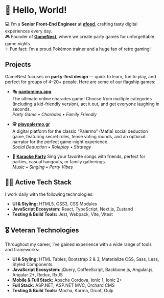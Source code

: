 # 👋 Hello, World!
💻 I’m a **Senior Front-End Engineer** at [**efood**](https://www.e-food.gr), crafting tasty digital experiences every day.  
🎮 Founder of [**GameNest**](https://gamenest.gr), where we create party games for unforgettable game nights.  
✨ Fun fact: I’m a proud Pokémon trainer and a huge fan of retro gaming!  

## Projects  
GameNest focuses on **party-first design** — quick to learn, fun to play, and perfect for groups of 4–20+ people. Here are some of our flagship games:  

- 🎭 [**pantomima.app**](https://pantomima.app)  
  The ultimate online charades game! Choose from multiple categories (including a kid-friendly version), act it out, and get everyone laughing in seconds.  
  _Party Game • Charades • Family Friendly_  

- 🕵️ [**playpalermo.gr**](https://playpalermo.gr)  
  A digital platform for the classic “Palermo” (Mafia) social deduction game, featuring secret roles, tense voting rounds, and an optional narrator for the perfect game-night experience.  
  _Social Deduction • Roleplay • Strategy_  

- 🎤 [**Karaoke Party**](https://pantomima.app/karaoke-party)
  Sing your favorite songs with friends, perfect for parties, casual hangouts, or family gatherings.  
  _Music • Singing • Party Vibes_  


## 👨‍💻 Active Tech Stack  
I work daily with the following technologies:  
- **UI & Styling:** HTML5, CSS3, CSS Modules
- **JavaScript Ecosystem:** React, TypeScript, Next.js, Zustand
- **Testing & Build Tools:** Jest, Webpack, Vite, Vitest 

## 🎖 Veteran Technologies  
Throughout my career, I’ve gained experience with a wide range of tools and frameworks:  
- **UI & Styling:** HTML Tables, Bootstrap 2 & 3, Materialize CSS, Sass, Less, Styled Components  
- **JavaScript Ecosystem:** jQuery, CoffeeScript, Backbone.js, Angular.js, Angular 2+, Redux, RxJS  
- **Mobile & Full Stack:** Apache Cordova, Ionic 1, Ionic 2+
- **Full Stack:** ASP.NET, ASP.NET MVC, Orchard CMS
- **Testing & Build Tools:** Mocha, Karma, Grunt, Gulp
